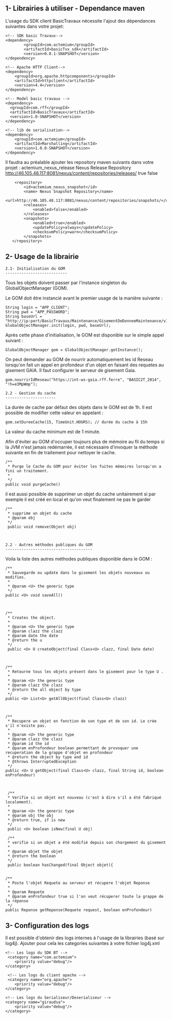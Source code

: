 1- Librairies à utiliser - Dependance maven
-------------------------------------------------------------------------------------------------

L'usage du SDK client BasicTravaux nécessite l'ajout des dépendances suivantes dans votre projet:

	<!-- SDK basic Travaux-->
	<dependency>
			<groupId>com.actemium</groupId>
	  		<artifactId>basicTvx_sdk</artifactId>
	  		<version>0.0.1-SNAPSHOT</version>
	</dependency>

	<!-- Apache HTTP Client-->
	<dependency>
		<groupId>org.apache.httpcomponents</groupId>
		<artifactId>httpclient</artifactId>
		<version>4.4</version>
	</dependency>		
    
    <!-- Model basic travaux -->
	<dependency>
	  <groupId>com.rff</groupId>
	  <artifactId>BasicTravaux</artifactId>
	  <version>1.0-SNAPSHOT</version>
	</dependency>
	
	<!-- lib de serialisation-->
	<dependency>
  		<groupId>com.actemium</groupId>
  		<artifactId>Marshalling</artifactId>
  		<version>1.0.0-SNAPSHOT</version>
	</dependency>


Il faudra au préalable ajouter les repository maven suivants dans votre projet : 
	<repository>
        	<id>actemium_nexus_release</id>
            <name> Nexus Release Repository</name>
            <url>http://46.105.48.117:8081/nexus/content/repositories/releases/</url>
            <releases>
		    	<enabled>true</enabled>
		 	</releases>
		 	<snapshots>
		    	<enabled>false</enabled>
		 	</snapshots>
        </repository>  
        
        <repository>
            <id>actemium_nexus_snapshot</id>
            <name> Nexus Snapshot Repository</name>
            <url>http://46.105.48.117:8081/nexus/content/repositories/snapshots/</url>
            <releases>
		    	<enabled>false</enabled>
		 	</releases>
		 	<snapshots>
		    	<enabled>true</enabled>
		    	<updatePolicy>always</updatePolicy>
		    	<checksumPolicy>warn</checksumPolicy>
		 	</snapshots>
       </repository>




2- Usage de la librairie
-----------------------------------------------------------------------------------------------

	2.1- Initialisation du GOM
	---------------------------

Tous les objets doivent passer par l'instance singleton du GlobalObjectManager (GOM).

Le GOM doit être instancié avant le premier usage de la manière suivante :

	String login = "APP_CLIENT";
	String pwd = "APP_PASSWORD";
	String baseUrl = "http://ip:port/BasicTravaux/Maintenance/GisementDeDonneeMaintenance/v1/";
	GlobalObjectManager.init(login, pwd, baseUrl);

Après cette phase d'initialisation, le GOM est disponible sur le simple appel suivant :

	GlobalObjectManager gom = GlobalObjectManager.getInstance();
	
On peut demander au GOM de nourrir automatiquement les id Reseau lorsqu'on fait un appel en profondeur d'un objet en faisant des requetes au gisement GAIA. Il faut configurer le serveur de gisement Gaia.
	
	gom.nourrirIdReseau("https://int-ws-gaia.rff.ferre", "BASIC2T_2014", "!h=e3MpWmp");
	
	2.2 - Gestion du cache
	----------------------
	
La durée de cache par défaut des objets dans le GOM est de 1h. Il est possible de modifier cette valeur en appelant :

	gom.setDureeCache(15, TimeUnit.HOURS); // durée du cache à 15h
	
La valeur du cache minimum est de 1 minute. 
	
Afin d'éviter au GOM d'occuper toujours plus de mémoire au fil du temps si la JVM n'est jamais redémarrée, il est nécessaire d'invoquer la méthode suivante en fin de traitement pour nettoyer le cache. 
	
	/**
	 * Purge le Cache du GOM pour éviter les fuites mémoires lorsqu'on a fini un traitement.
	 *
	 */
	public void purgeCache()
	
il est aussi possible de supprimer un objet du cache unitairement si par exemple il est créé en local et qu'on veut finalement ne pas le garder

	/**
	 * supprime un objet du cache
	 * @param obj
	 */
	 public void remove(Object obj)

 
	
	2.2 - Autres méthodes publiques du GOM
	--------------------------------------

Voila la liste des autres méthodes publiques disponible dans le GOM : 



 	/**
     * Sauvegarde ou update dans le gisement les objets nouveaux ou modifies.
     *
     * @param <U> the generic type
     */
    public <U> void saveAll()
    
     

    /**
	 * Creates the object.
	 *
	 * @param <U> the generic type
	 * @param clazz the clazz
	 * @param date the date
	 * @return the u
	 */
	 public <U> U createObject(final Class<U> clazz, final Date date) 
	   
	   
	   
	/**
	 * Retourne tous les objets présent dans le gisement pour le type U .
	 *
	 * @param <U> the generic type
	 * @param clazz the clazz
	 * @return the all object by type
	 */
	public <U> List<U> getAllObject(final Class<U> clazz)
	
	

	/**
	 * Recupere un objet en fonction de son type et de son id. Le crée s'il n'existe pas.
	 *
	 * @param <U> the generic type
	 * @param clazz the clazz
	 * @param id the id
	 * @param enProfondeur boolean permettant de provoquer une recuperation de la grappe d'objet en profondeur
	 * @return the object by type and id
	 * @throws InterruptedException 
	 */
	public <U> U getObject(final Class<U> clazz, final String id, boolean enProfondeur)

	 
	 
	 /**
     * Verifie si un objet est nouveau (c'est à dire s'il a été fabriqué localement).
     *
     * @param <U> the generic type
     * @param obj the obj
     * @return true, if is new
     */
     public <U> boolean isNew(final U obj)
     
     /**
     * verifie si un objet a été modifié depuis son chargement du gisement
     *
     * @param objet the objet
     * @return the boolean
     */
     public boolean hasChanged(final Object objet){
	
	
	/**
	 * Poste l'objet Requete au serveur et récupere l'objet Reponse
	 *
	 * @param Requete
	 * @param enProfondeur true si l'on veut récuperer toute la grappe de la réponse
	 */
	public Reponse getReponse(Requete request, boolean enProfondeur)


	
3- Configuration des logs
-------------------------------------------------------------------------------------------------
	
Il est possible d'obtenir des logs internes à l'usage de la librairies (basé sur log4j).
Ajouter pour cela les categories suivantes à votre fichier log4j.xml
	
	<!-- Les logs du SDK BT -->
	 <category name="com.actemium">
    	<priority value="debug"/>
   	</category>
   	
     <!-- Les logs du client apache -->
     <category name="org.apache">
    	<priority value="debug"/>
   	</category>
   	
    <!-- Les logs du Serialiseur/Deserialiseur -->
    <category name="giraudsa">
    	<priority value="debug"/>
	</category>
	
	
	